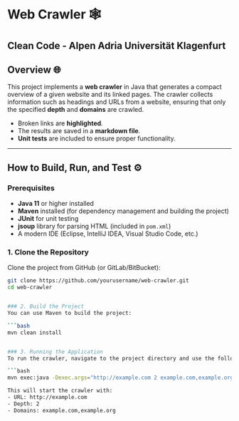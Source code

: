 # Web Crawler 🕸️
## Clean Code - Alpen Adria Universität Klagenfurt 

## Overview 🌐
This project implements a **web crawler** in Java that generates a compact overview of a given website and its linked pages. The crawler collects information such as headings and URLs from a website, ensuring that only the specified **depth** and **domains** are crawled.

- Broken links are **highlighted**.
- The results are saved in a **markdown file**.
- **Unit tests** are included to ensure proper functionality. 

---

## How to Build, Run, and Test ⚙️

### Prerequisites 
- **Java 11** or higher installed 
- **Maven** installed (for dependency management and building the project) 
- **JUnit** for unit testing 
- **jsoup** library for parsing HTML (included in `pom.xml`) 
- A modern IDE (Eclipse, IntelliJ IDEA, Visual Studio Code, etc.)


### 1. Clone the Repository 
Clone the project from GitHub (or GitLab/BitBucket):

```bash
git clone https://github.com/yourusername/web-crawler.git
cd web-crawler


### 2. Build the Project
You can use Maven to build the project:

```bash
mvn clean install


### 3. Running the Application
To run the crawler, navigate to the project directory and use the following command:

```bash
mvn exec:java -Dexec.args="http://example.com 2 example.com,example.org"

This will start the crawler with:
- URL: http://example.com
- Depth: 2
- Domains: example.com,example.org


